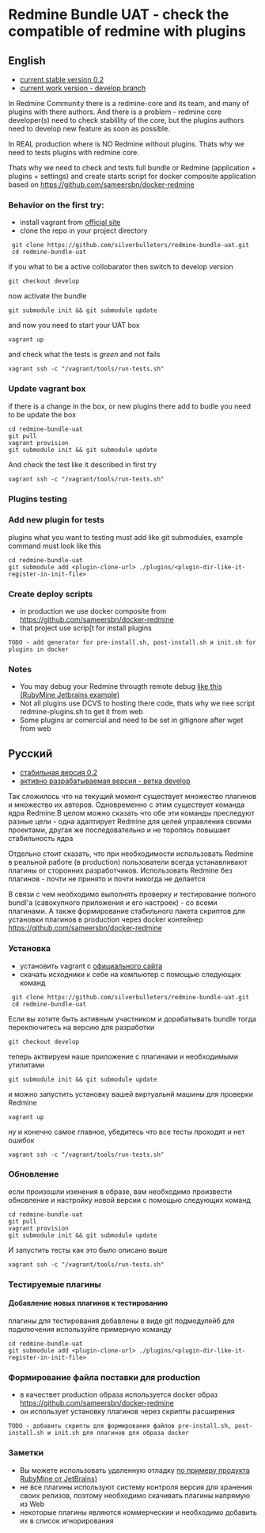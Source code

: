 # Redmine Bundle UAT - check the compatible of redmine with plugins

## English

* [current stable version 0.2](https://github.com/silverbulleters/redmine-bundle-uat/releases/tag/0.2)
* [сurrent work version - develop branch](https://github.com/silverbulleters/redmine-bundle-uat/tree/develop)

In Redmine Community there is a redmine-core and its team, and many of plugins with there authors. And there is a problem - redmine core developer(s) need to check stablility of the core, but the plugins authors need to develop new feature as soon as possible.

In REAL production where is NO Redmine without plugins. Thats why we need to tests plugins with redmine core.

Thats why we need to check and tests full bundle or Redmine (application + plugins + settings) and create starts script for docker composite application based on https://github.com/sameersbn/docker-redmine

### Behavior on the first try:

* install vagrant from [official site](https://www.vagrantup.com/downloads.html)
* clone the repo in your project directory

```Shell
 git clone https://github.com/silverbulleters/redmine-bundle-uat.git
 cd redmine-bundle-uat
 ```

if you what to be a active collobarator then switch to develop version

```Shell
git checkout develop
```

now activate the bundle

```Shell
git submodule init && git submodule update
```

and now you need to start your UAT box

```Shell
vagrant up
```

and check what the tests is *green* and not fails

```Shell
vagrant ssh -c "/vagrant/tools/run-tests.sh"
```

### Update vagrant box

if there is a change in the box, or new plugins there add to budle you need to be update the box

```Shell
cd redmine-bundle-uat
git pull 
vagrant provision
git submodule init && git submodule update
```

And check the test like it described in first try

```Shell
vagrant ssh -c "/vagrant/tools/run-tests.sh"
```

### Plugins testing

### Add new plugin for tests

plugins what you want to testing must add like git submodules, example command must look like this

```Shell
cd redmine-bundle-uat
git submodule add <plugin-clone-url> ./plugins/<plugin-dir-like-it-register-in-init-file>
```

### Create deploy scripts

* in production we use docker composite from https://github.com/sameersbn/docker-redmine
* that project use scrip[t for install plugins

~~~
TODO - add generator for pre-install.sh, post-install.sh и init.sh for plugins in docker
~~~

### Notes

* You may debug your Redmine througth remote debug [like this (RubyMine Jetbrains example)](https://www.jetbrains.com/ruby/help/remote-debugging.html)
* Not all plugins use DCVS to hosting there code, thats why we nee script redmine-plugins.sh to get it from web
* Some plugins ar comercial and need to be set in gitignore after wget from web

## Русский

* [стабильная версия 0.2](https://github.com/silverbulleters/redmine-bundle-uat/releases/tag/0.2)
* [активно разрабатываемая версия - ветка develop](https://github.com/silverbulleters/redmine-bundle-uat/tree/develop)

Так сложилось что на текущий момент существует множество плагинов и множество их авторов. Одновременно с этим существует команда ядра Redmine.В целом можно сказать что обе эти команды преследуют разные цели - одна адаптирует Redmine для целей управления своими проектами, другая же последовательно и не торопясь повышает стабильность ядра 

Отдельно стоит сказать, что при необходимости использовать Redmine в реальной работе (в production) пользователи всегда устанавливают плагины от сторонних разработчиков. Использовать Redmine без плагинов - почти не принято и почти никогда не делается

В связи с чем необходимо выполнять проверку и тестирование полного bundl'а (савокупного приложения и его настроек) - со всеми плагинами. А также формирование стабильного пакета скриптов для установки плагинов в production через docker контейнер https://github.com/sameersbn/docker-redmine

### Установка

* установить vagrant с [официального сайта](https://www.vagrantup.com/downloads.html)
* скачать исходники к себе на компьютер с помощью следующих команд

```Shell
 git clone https://github.com/silverbulleters/redmine-bundle-uat.git
 cd redmine-bundle-uat
 ```

Если вы хотите быть активным участником и дорабатывать bundle тогда переключитесь на версию для разработки

```Shell
git checkout develop
```

теперь актвируем наше приложение с плагинами и необходимыми утилитами

```Shell
git submodule init && git submodule update
```

и можно запустить установку вашей виртуальнй машины для проверки Redmine

```Shell
vagrant up
```

ну и конечно самое главное, убедитесь что все тесты проходят и нет ошибок

```Shell
vagrant ssh -c "/vagrant/tools/run-tests.sh"
```

### Обновление 

если произошли изенения в образе, вам необходимо произвести обновление и настройку новой версии с помощью следующих команд

```Shell
cd redmine-bundle-uat
git pull 
vagrant provision
git submodule init && git submodule update
```

И запустить тесты как это было описано выше

```Shell
vagrant ssh -c "/vagrant/tools/run-tests.sh"
```

### Тестируемые плагины

#### Добавление новых плагинов к тестированию

плагины для тестирования добавлены в виде git подмодулейб для подключения используйте примерную команду

```Shell
cd redmine-bundle-uat
git submodule add <plugin-clone-url> ./plugins/<plugin-dir-like-it-register-in-init-file>
```

### Формирование файла поставки для production

* в качествет production образа используется docker образ https://github.com/sameersbn/docker-redmine
* он использует установку плагинов через скрипты расширения

~~~
TODO - добавить скрипты для формирования файлов pre-install.sh, post-install.sh и init.sh для плагинов для образа docker
~~~

### Заметки

* Вы можете использовать удаленную отладку [по примеру продукта RubyMine от JetBrains)](https://www.jetbrains.com/ruby/help/remote-debugging.html)
* не все плагины используют систему контроля версия для хранения своих релизов, поэтому необходимо скачивать плагины напрямую из Web
* некоторые плагины являются коммерческии и необходимо добавить их в список игнорирования

